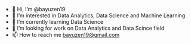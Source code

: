 - 👋 Hi, I’m @bayuzen19
- 👀 I’m interested in Data Analytics, Data Science and Machine Learning
- 🌱 I’m currently learning Data Science
- 💞️ I’m looking for work on Data Analytics and Data Scince field
- 📫 How to reach me bayuzen19@gmail.com

<!---
bayuzen19/bayuzen19 is a ✨ special ✨ repository because its `README.md` (this file) appears on your GitHub profile.
You can click the Preview link to take a look at your changes.
--->
